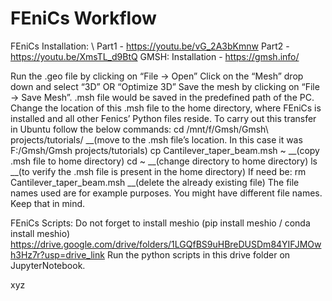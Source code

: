# FEniCs Workflow

FEniCs Installation: \\
Part1 - https://youtu.be/vG_2A3bKmnw
Part2 - https://youtu.be/XmsTL_d9BtQ
GMSH: 
Installation - https://gmsh.info/

Run the .geo file by clicking on “File -> Open”
Click on the “Mesh” drop down and select “3D” OR “Optimize 3D”
Save the mesh by clicking on “File -> Save Mesh”. .msh file would be saved in the predefined path of the PC.
Change the location of this .msh file to the home directory, where FEniCs is installed and all other Fenics’ Python files reside. To carry out this transfer in Ubuntu follow the below commands:
cd /mnt/f/Gmsh/Gmsh\ projects/tutorials/ __(move to the .msh file’s location. In this case it was F:/Gmsh/Gmsh projects/tutorials)
cp Cantilever_taper_beam.msh ~ __(copy .msh file to home directory)
cd ~ __(change directory to home directory)
ls __(to verify the .msh file is present in the home directory)
If need be: rm Cantilever_taper_beam.msh __(delete the already existing file)
The file names used are for example purposes. You might have different file names. Keep that in mind.

FEniCs Scripts:
Do not forget to install meshio (pip install meshio / conda install meshio)
https://drive.google.com/drive/folders/1LGQfBS9uHBreDUSDm84YIFJMOwh3Hz7r?usp=drive_link
Run the python scripts in this drive folder on JupyterNotebook. 

xyz
